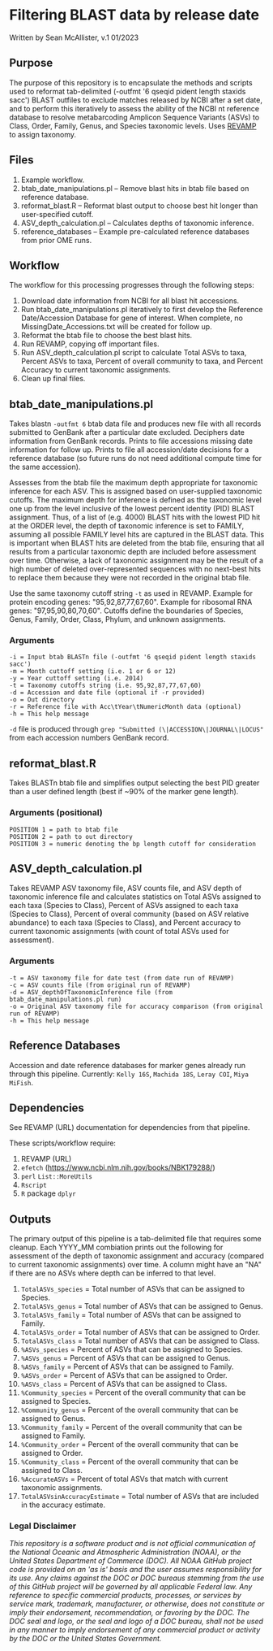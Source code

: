 # Filtering BLAST data by release date

Written by Sean McAllister, v.1 01/2023

## Purpose

The purpose of this repository is to encapsulate the methods and scripts used to reformat tab-delimited (-outfmt '6 qseqid pident length staxids sacc') BLAST outfiles to exclude matches released by NCBI after a set date, and to perform this iteratively to assess the ability of the NCBI nt reference database to resolve metabarcoding Amplicon Sequence Variants (ASVs) to Class, Order, Family, Genus, and Species taxonomic levels. Uses [REVAMP](https://github.com/McAllister-NOAA/REVAMP) to assign taxonomy.

## Files

1. Example workflow. 
2. btab_date_manipulations.pl – Remove blast hits in btab file based on reference database.
3. reformat_blast.R – Reformat blast output to choose best hit longer than user-specified cutoff.
4. ASV_depth_calculation.pl – Calculates depths of taxonomic inference.
5. reference_databases – Example pre-calculated reference databases from prior OME runs.

## Workflow
The workflow for this processing progresses through the following steps:
1. Download date information from NCBI for all blast hit accessions.
2. Run btab_date_manipulations.pl iteratively to first develop the Reference Date/Accession Database for gene of interest. When complete, no MissingDate_Accessions.txt will be created for follow up.
3. Reformat the btab file to choose the best blast hits.
4. Run REVAMP, copying off important files.
5. Run ASV_depth_calculation.pl script to calculate Total ASVs to taxa, Percent ASVs to taxa, Percent of overall community to taxa, and Percent Accuracy to current taxonomic assignments.
6. Clean up final files.

## btab_date_manipulations.pl
Takes blastn ```-outfmt 6``` btab data file and produces new file with all records submitted to GenBank after a particular date excluded. Deciphers date information from GenBank records. Prints to file accessions missing date information for follow up. Prints to file all accession/date decisions for a reference database (so future runs do not need additional compute time for the same accession).

Assesses from the btab file the maximum depth appropriate for taxonomic inference for each ASV. This is assigned based on user-supplied taxonomic cutoffs. The maximum depth for inference is defined as the taxonomic level one up from the level inclusive of the lowest percent identity (PID) BLAST assignment. Thus, of a list of (e.g. 4000) BLAST hits with the lowest PID hit at the ORDER level, the depth of taxonomic inference is set to FAMILY, assuming all possible FAMILY level hits are captured in the BLAST data. This is important when BLAST hits are deleted from the btab file, ensuring that all results from a particular taxonomic depth are included before assessment over time. Otherwise, a lack of taxonomic assignment may be the result of a high number of deleted over-represented sequences with no next-best hits to replace them because they were not recorded in the original btab file. 

Use the same taxonomy cutoff string ```-t``` as used in REVAMP. Example for protein encoding genes: "95,92,87,77,67,60". Example for ribosomal RNA genes: "97,95,90,80,70,60". Cutoffs define the boundaries of Species, Genus, Family, Order, Class, Phylum, and unknown assignments.

### Arguments
```
-i = Input btab BLASTn file (-outfmt '6 qseqid pident length staxids sacc')
-m = Month cuttoff setting (i.e. 1 or 6 or 12)
-y = Year cuttoff setting (i.e. 2014)
-t = Taxonomy cutoffs string (i.e. 95,92,87,77,67,60)
-d = Accession and date file (optional if -r provided)
-o = Out directory
-r = Reference file with Acc\tYear\tNumericMonth data (optional)
-h = This help message
```

```-d``` file is produced through ```grep "Submitted (\|ACCESSION\|JOURNAL\|LOCUS"``` from each accession numbers GenBank record.

## reformat_blast.R
Takes BLASTn btab file and simplifies output selecting the best PID greater than a user defined length (best if ~90% of the marker gene length).

### Arguments (positional)
```
POSITION 1 = path to btab file
POSITION 2 = path to out directory
POSITION 3 = numeric denoting the bp length cutoff for consideration
```

## ASV_depth_calculation.pl
Takes REVAMP ASV taxonomy file, ASV counts file, and ASV depth of taxonomic inference file and calculates statistics on Total ASVs assigned to each taxa (Species to Class), Percent of ASVs assigned to each taxa (Species to Class), Percent of overal community (based on ASV relative abundance) to each taxa (Species to Class), and Percent accuracy to current taxonomic assignments (with count of total ASVs used for assessment).

### Arguments
```
-t = ASV taxonomy file for date test (from date run of REVAMP)
-c = ASV counts file (from original run of REVAMP)
-d = ASV_depthOfTaxonomicInference file (from btab_date_manipulations.pl run)
-o = Original ASV taxonomy file for accuracy comparison (from original run of REVAMP)
-h = This help message
```

## Reference Databases
Accession and date reference databases for marker genes already run through this pipeline. Currently: ```Kelly 16S```, ```Machida 18S```, ```Leray COI```, ```Miya MiFish```.

## Dependencies

See REVAMP (URL) documentation for dependencies from that pipeline.

These scripts/workflow require:
1. REVAMP (URL)
2. ```efetch``` (https://www.ncbi.nlm.nih.gov/books/NBK179288/)
3. ```perl``` ```List::MoreUtils```
4. ```Rscript```
5. ```R``` package ```dplyr```

## Outputs
The primary output of this pipeline is a tab-delimited file that requires some cleanup. Each YYYY_MM combiation prints out the following for assessment of the depth of taxonomic assignment and accuracy (compared to current taxonomic assignments) over time. A column might have an "NA" if there are no ASVs where depth can be inferred to that level.

1. ```TotalASVs_species``` = Total number of ASVs that can be assigned to Species.
2. ```TotalASVs_genus``` = Total number of ASVs that can be assigned to Genus.
3. ```TotalASVs_family``` = Total number of ASVs that can be assigned to Family.
4. ```TotalASVs_order``` = Total number of ASVs that can be assigned to Order.
5. ```TotalASVs_class``` = Total number of ASVs that can be assigned to Class.
6. ```%ASVs_species``` = Percent of ASVs that can be assigned to Species.
7. ```%ASVs_genus``` = Percent of ASVs that can be assigned to Genus.
8. ```%ASVs_family``` = Percent of ASVs that can be assigned to Family.
9. ```%ASVs_order``` =  Percent of ASVs that can be assigned to Order.
10. ```%ASVs_class``` = Percent of ASVs that can be assigned to Class.
11. ```%Community_species``` = Percent of the overall community that can be assigned to Species.
12. ```%Community_genus``` = Percent of the overall community that can be assigned to Genus.
13. ```%Community_family``` = Percent of the overall community that can be assigned to Family.
14. ```%Community_order``` = Percent of the overall community that can be assigned to Order.
15. ```%Community_class``` = Percent of the overall community that can be assigned to Class.
16. ```%AccurateASVs``` = Percent of total ASVs that match with current taxonomic assignments.
17. ```TotalASVsinAccuracyEstimate``` = Total number of ASVs that are included in the accuracy estimate.

### Legal Disclaimer

*This repository is a software product and is not official communication of the National Oceanic and Atmospheric Administration (NOAA), or the United States Department of Commerce (DOC). All NOAA GitHub project code is provided on an 'as is' basis and the user assumes responsibility for its use. Any claims against the DOC or DOC bureaus stemming from the use of this GitHub project will be governed by all applicable Federal law. Any reference to specific commercial products, processes, or services by service mark, trademark, manufacturer, or otherwise, does not constitute or imply their endorsement, recommendation, or favoring by the DOC. The DOC seal and logo, or the seal and logo of a DOC bureau, shall not be used in any manner to imply endorsement of any commercial product or activity by the DOC or the United States Government.*
